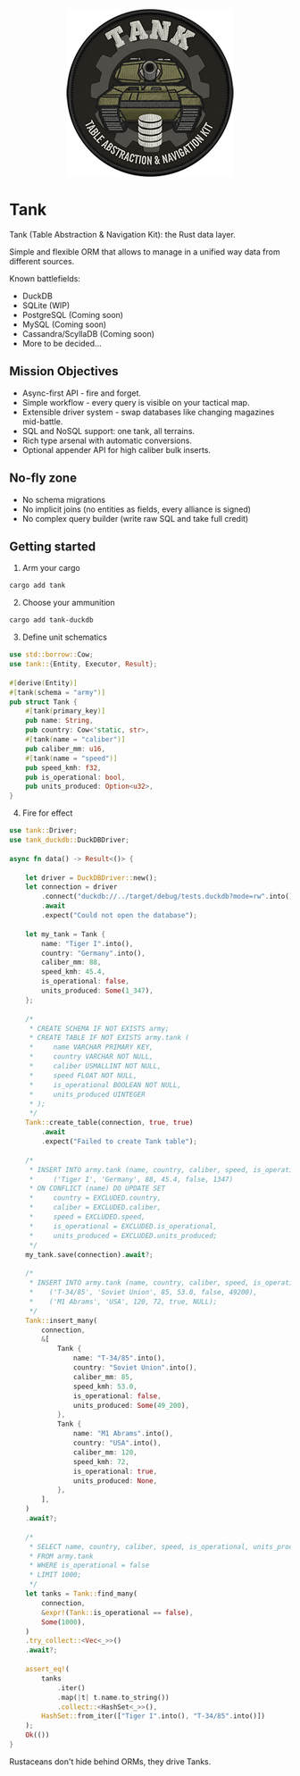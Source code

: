 <div align="center">
    <img width="300" height="300" src="https://github.com/barsdeveloper/tank/blob/master/docs/logo.png?raw=true" alt="Tank logo: a round patch " />
</div>

# Tank
Tank (Table Abstraction & Navigation Kit): the Rust data layer.

Simple and flexible ORM that allows to manage in a unified way data from different sources.

Known battlefields:
- DuckDB
- SQLite (WIP)
- PostgreSQL (Coming soon)
- MySQL (Coming soon)
- Cassandra/ScyllaDB (Coming soon)
- More to be decided...

## Mission Objectives
- Async-first API - fire and forget.
- Simple workflow - every query is visible on your tactical map.
- Extensible driver system - swap databases like changing magazines mid-battle.
- SQL and NoSQL support: one tank, all terrains.
- Rich type arsenal with automatic conversions.
- Optional appender API for high caliber bulk inserts.

## No-fly zone
- No schema migrations
- No implicit joins (no entities as fields, every alliance is signed)
- No complex query builder (write raw SQL and take full credit)

## Getting started
1) Arm your cargo
```sh
cargo add tank
```

2) Choose your ammunition
```sh
cargo add tank-duckdb
```

3) Define unit schematics
```rust
use std::borrow::Cow;
use tank::{Entity, Executor, Result};

#[derive(Entity)]
#[tank(schema = "army")]
pub struct Tank {
    #[tank(primary_key)]
    pub name: String,
    pub country: Cow<'static, str>,
    #[tank(name = "caliber")]
    pub caliber_mm: u16,
    #[tank(name = "speed")]
    pub speed_kmh: f32,
    pub is_operational: bool,
    pub units_produced: Option<u32>,
}
```

4) Fire for effect
```rust
use tank::Driver;
use tank_duckdb::DuckDBDriver;

async fn data() -> Result<()> {

    let driver = DuckDBDriver::new();
    let connection = driver
        .connect("duckdb://../target/debug/tests.duckdb?mode=rw".into())
        .await
        .expect("Could not open the database");

    let my_tank = Tank {
        name: "Tiger I".into(),
        country: "Germany".into(),
        caliber_mm: 88,
        speed_kmh: 45.4,
        is_operational: false,
        units_produced: Some(1_347),
    };

    /*
     * CREATE SCHEMA IF NOT EXISTS army;
     * CREATE TABLE IF NOT EXISTS army.tank (
     *     name VARCHAR PRIMARY KEY,
     *     country VARCHAR NOT NULL,
     *     caliber USMALLINT NOT NULL,
     *     speed FLOAT NOT NULL,
     *     is_operational BOOLEAN NOT NULL,
     *     units_produced UINTEGER
     * );
     */
    Tank::create_table(connection, true, true)
        .await
        .expect("Failed to create Tank table");

    /*
     * INSERT INTO army.tank (name, country, caliber, speed, is_operational, units_produced) VALUES
     *     ('Tiger I', 'Germany', 88, 45.4, false, 1347)
     * ON CONFLICT (name) DO UPDATE SET
     *     country = EXCLUDED.country,
     *     caliber = EXCLUDED.caliber,
     *     speed = EXCLUDED.speed,
     *     is_operational = EXCLUDED.is_operational,
     *     units_produced = EXCLUDED.units_produced;
     */
    my_tank.save(connection).await?;

    /*
     * INSERT INTO army.tank (name, country, caliber, speed, is_operational, units_produced) VALUES
     *    ('T-34/85', 'Soviet Union', 85, 53.0, false, 49200),
     *    ('M1 Abrams', 'USA', 120, 72, true, NULL);
     */
    Tank::insert_many(
        connection,
        &[
            Tank {
                name: "T-34/85".into(),
                country: "Soviet Union".into(),
                caliber_mm: 85,
                speed_kmh: 53.0,
                is_operational: false,
                units_produced: Some(49_200),
            },
            Tank {
                name: "M1 Abrams".into(),
                country: "USA".into(),
                caliber_mm: 120,
                speed_kmh: 72,
                is_operational: true,
                units_produced: None,
            },
        ],
    )
    .await?;

    /*
     * SELECT name, country, caliber, speed, is_operational, units_produced
     * FROM army.tank
     * WHERE is_operational = false
     * LIMIT 1000;
     */
    let tanks = Tank::find_many(
        connection,
        &expr!(Tank::is_operational == false),
        Some(1000),
    )
    .try_collect::<Vec<_>>()
    .await?;

    assert_eq!(
        tanks
            .iter()
            .map(|t| t.name.to_string())
            .collect::<HashSet<_>>(),
        HashSet::from_iter(["Tiger I".into(), "T-34/85".into()])
    );
    Ok(())
}
```

Rustaceans don't hide behind ORMs, they drive Tanks.
